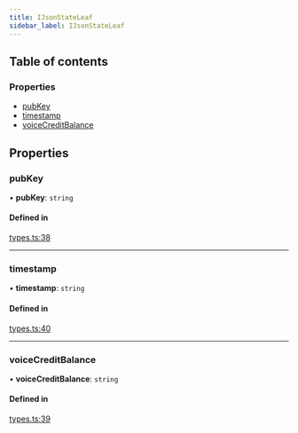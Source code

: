```yaml
---
title: IJsonStateLeaf
sidebar_label: IJsonStateLeaf
---
```


## Table of contents

### Properties

- [pubKey](IJsonStateLeaf.md#pubkey)
- [timestamp](IJsonStateLeaf.md#timestamp)
- [voiceCreditBalance](IJsonStateLeaf.md#voicecreditbalance)

## Properties

### pubKey

• **pubKey**: `string`

#### Defined in

[types.ts:38](https://github.com/privacy-scaling-explorations/maci/blob/6a905de08/domainobjs/ts/types.ts#L38)

---

### timestamp

• **timestamp**: `string`

#### Defined in

[types.ts:40](https://github.com/privacy-scaling-explorations/maci/blob/6a905de08/domainobjs/ts/types.ts#L40)

---

### voiceCreditBalance

• **voiceCreditBalance**: `string`

#### Defined in

[types.ts:39](https://github.com/privacy-scaling-explorations/maci/blob/6a905de08/domainobjs/ts/types.ts#L39)
